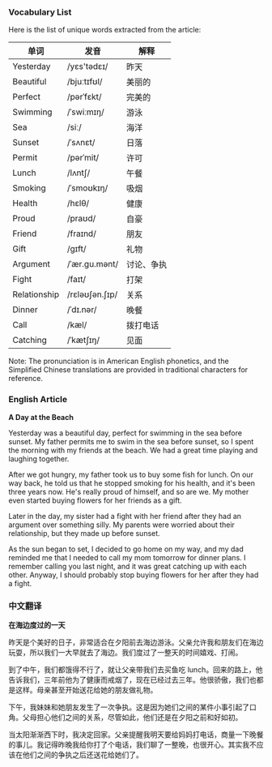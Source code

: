 
### Vocabulary List
Here is the list of unique words extracted from the article:

| 单词 | 发音 | 解释 |
|------|------|------|
| Yesterday | /yɛs'tədɛɪ/ | 昨天 |
| Beautiful | /bjuːtɪfʊl/ | 美丽的 |
| Perfect | /pərˈfɛkt/ | 完美的 |
| Swimming | /ˈswiːmɪŋ/ | 游泳 |
| Sea | /siː/ | 海洋 |
| Sunset | /ˈsʌnɛt/ | 日落 |
| Permit | /pərˈmit/ | 许可 |
| Lunch | /lʌntʃ/ | 午餐 |
| Smoking | /ˈsmoʊkɪŋ/ | 吸烟 |
| Health | /hɛlθ/ | 健康 |
| Proud | /praʊd/ | 自豪 |
| Friend | /fraɪnd/ | 朋友 |
| Gift | /ɡɪft/ | 礼物 |
| Argument | /ˈær.gu.mənt/ | 讨论、争执 |
| Fight | /faɪt/ | 打架 |
| Relationship | /rɛləʊʃən.ʃɪp/ | 关系 |
| Dinner | /ˈdɪ.nər/ | 晚餐 |
| Call | /kæl/ | 拨打电话 |
| Catching | /ˈkætʃɪŋ/ | 见面 |

Note: The pronunciation is in American English phonetics, and the Simplified Chinese translations are provided in traditional characters for reference.

### English Article
**A Day at the Beach**

Yesterday was a beautiful day, perfect for swimming in the sea before sunset. My father permits me to swim in the sea before sunset, so I spent the morning with my friends at the beach. We had a great time playing and laughing together.

After we got hungry, my father took us to buy some fish for lunch. On our way back, he told us that he stopped smoking for his health, and it's been three years now. He's really proud of himself, and so are we. My mother even started buying flowers for her friends as a gift.

Later in the day, my sister had a fight with her friend after they had an argument over something silly. My parents were worried about their relationship, but they made up before sunset.

As the sun began to set, I decided to go home on my way, and my dad reminded me that I needed to call my mom tomorrow for dinner plans. I remember calling you last night, and it was great catching up with each other. Anyway, I should probably stop buying flowers for her after they had a fight.

### 中文翻译
**在海边度过的一天**

昨天是个美好的日子，非常适合在夕阳前去海边游泳。父亲允许我和朋友们在海边玩耍，所以我们一大早就去了海边。我们度过了一整天的时间嬉戏、打闹。

到了中午，我们都饿得不行了，就让父亲带我们去买鱼吃 lunch。回来的路上，他告诉我们，三年前他为了健康而戒烟了，现在已经过去三年。他很骄傲，我们也都是这样。母亲甚至开始送花给她的朋友做礼物。

下午，我妹妹和她朋友发生了一次争执。这是因为她们之间的某件小事引起了口角。父母担心他们之间的关系，尽管如此，他们还是在夕阳之前和好如初。

当太阳渐渐西下时，我决定回家。父亲提醒我明天要给妈妈打电话，商量一下晚餐的事儿。我记得昨晚我给你打了个电话，我们聊了一整晚，也很开心。其实我不应该在他们之间的争执之后还送花给她们了。
      
    